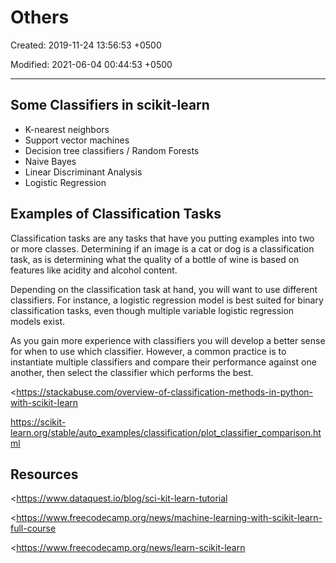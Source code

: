# Others

Created: 2019-11-24 13:56:53 +0500

Modified: 2021-06-04 00:44:53 +0500

---

## Some Classifiers in scikit-learn
-   K-nearest neighbors
-   Support vector machines
-   Decision tree classifiers / Random Forests
-   Naive Bayes
-   Linear Discriminant Analysis
-   Logistic Regression

## Examples of Classification Tasks

Classification tasks are any tasks that have you putting examples into two or more classes. Determining if an image is a cat or dog is a classification task, as is determining what the quality of a bottle of wine is based on features like acidity and alcohol content.

Depending on the classification task at hand, you will want to use different classifiers. For instance, a logistic regression model is best suited for binary classification tasks, even though multiple variable logistic regression models exist.

As you gain more experience with classifiers you will develop a better sense for when to use which classifier. However, a common practice is to instantiate multiple classifiers and compare their performance against one another, then select the classifier which performs the best.

<https://stackabuse.com/overview-of-classification-methods-in-python-with-scikit-learn

<https://scikit-learn.org/stable/auto_examples/classification/plot_classifier_comparison.html>

## Resources

<https://www.dataquest.io/blog/sci-kit-learn-tutorial

<https://www.freecodecamp.org/news/machine-learning-with-scikit-learn-full-course

<https://www.freecodecamp.org/news/learn-scikit-learn


